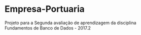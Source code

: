 # Empresa-Portuaria
Projeto para a Segunda avaliação de aprendizagem da disciplina Fundamentos de Banco de Dados - 2017.2
